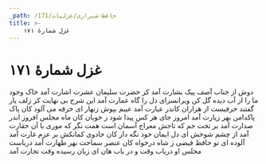 ```yaml
---
_path: /حافظ-شیرازی/غزلیات/171
title: >-
    غزل شمارهٔ ۱۷۱
---
```

# غزل شمارهٔ ۱۷۱

دوش از جناب آصف پیک بشارت آمد
کز حضرت سلیمان عشرت اشارت آمد
خاک وجود ما را از آب دیده گل کن
ویرانسرای دل را گاه عمارت آمد
این شرح بی نهایت کز زلف یار گفتند
حرفیست از هزاران کاندر عبارت آمد
عیبم بپوش زنهار ای خرقه می آلود
کان پاک پاکدامن بهر زیارت آمد
امروز جای هر کس پیدا شود ز خوبان
کان ماه مجلس افروز اندر صدارت آمد
بر تخت جم که تاجش معراج آسمان است
همت نگر که موری با آن حقارت آمد
از چشم شوخش ای دل ایمان خود نگه دار
کان جادوی کمانکش بر عزم غارت آمد
آلوده ای تو حافظ فیضی ز شاه درخواه
کان عنصر سماحت بهر طهارت آمد
دریاست مجلس او دریاب وقت و در یاب
هان ای زیان رسیده وقت تجارت آمد
